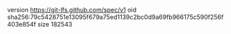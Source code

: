 version https://git-lfs.github.com/spec/v1
oid sha256:79c5428751e13095f679a75ed1139c2bc0d9a69fb966175c590f256f403e854f
size 182543
